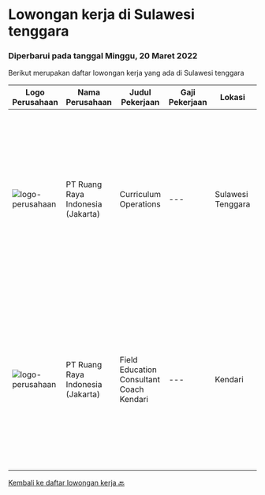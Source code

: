 
  # Lowongan kerja di Sulawesi tenggara

  ### Diperbarui pada tanggal Minggu, 20 Maret 2022

  Berikut merupakan daftar lowongan kerja yang ada di Sulawesi tenggara

  |Logo Perusahaan | Nama Perusahaan | Judul Pekerjaan | Gaji Pekerjaan | Lokasi | Deskripsi | Tanggal diunggah | Pranala |
  | -------------- | --------------- | --------------- | --------- | --------- | -------------- | ------- | ----------- |
  |![logo-perusahaan](https://image-service-cdn.seek.com.au/7eee59ea5934120f389dd02961ddcb6b62946481/ee4dce1061f3f616224767ad58cb2fc751b8d2dc)|PT Ruang Raya Indonesia (Jakarta)|Curriculum Operations|---|Sulawesi Tenggara|Ruangguru is a tech-enabled education company that provides a one-stop learning experience for students to have better access to quality content and...|Kamis, 10 Maret 2022|https://www.jobstreet.co.id/id/job/curriculum-operations-1030870478?token=0~a0f43053-fe0c-4dc8-b6fa-805eb1740da5&sectionRank=1&jobId=jobstreet-id-job-1030870478|
|![logo-perusahaan](https://image-service-cdn.seek.com.au/7eee59ea5934120f389dd02961ddcb6b62946481/ee4dce1061f3f616224767ad58cb2fc751b8d2dc)|PT Ruang Raya Indonesia (Jakarta)|Field Education Consultant Coach Kendari|---|Kendari|Ruangguru is a tech-enabled education company that provides a one-stop learning experience for students to have better access to quality content and...|Kamis, 10 Maret 2022|https://www.jobstreet.co.id/id/job/field-education-consultant-coach-kendari-1030728078?token=0~a0f43053-fe0c-4dc8-b6fa-805eb1740da5&sectionRank=2&jobId=jobstreet-id-job-1030728078|


  [Kembali ke daftar lowongan kerja 🔙](../README.md#daftar-lowongan-kerja)
  